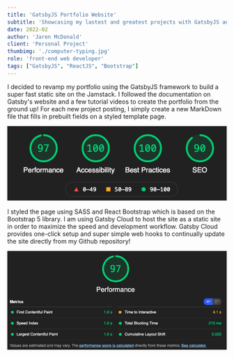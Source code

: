 ```yaml
---
title: 'GatsbyJS Portfolio Website'
subtitle: 'Showcasing my lastest and greatest projects with GatsbyJS and React!'
date: 2022-02
author: 'Jaren McDonald'
client: 'Personal Project'
thumbimg: './computer-typing.jpg'
role: 'front-end web developer'
tags: ["GatsbyJS", "ReactJS", "Bootstrap"]
---
```


I decided to revamp my portfolio using the GatsbyJS framework to build a super fast static site on the Jamstack. I followed the documentation on Gatsby's website and a few tutorial videos to create the portfolio from the ground up! For each new project posting, I simply create a new MarkDown file that fills in prebuilt fields on a styled template page.

![My Google Lighthouse score](./overall-score1.png)

I styled the page using SASS and React Bootstrap which is based on the Bootstrap 5 library. I am using Gatsby Cloud to host the site as a static site in order to maximize the speed and development workflow. Gatsby Cloud provides one-click setup and super simple web hooks to continually update the site directly from my Github repository!

![My Google Lighthouse speed score](./performance-score1.png)
